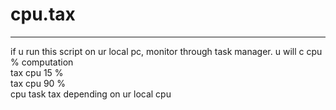 # cpu.tax  
-------------  
if u run this script on ur local pc, monitor through task manager. u will c cpu % computation  
tax cpu 15 %  
tax cpu 90 %  
cpu task tax depending on ur local cpu
